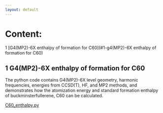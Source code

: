 ```yaml
---
layout: default
---
```

# Content:
1 [G4(MP2)-6X enthalpy of formation for C60](#1-g4(MP2)-6X enthalpy of formation for C60)  


## 1 G4(MP2)-6X enthalpy of formation for C60
The python code contains G4(MP2)-6X level geometry, harmonic frequencies, energies from CCSD(T), HF, and MP2 methods, and demonstrates how the atomization energy and standard formation enthalpy of buckminsterfullerene, C60 can be calculated.

[C60_enthalpy.py](https://github.com/moldis-group/pople/blob/main/benchmarks/C60_enthalpy.py)

